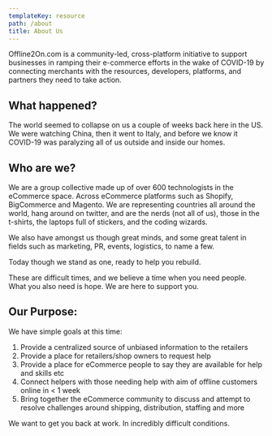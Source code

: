```yaml
---
templateKey: resource
path: /about
title: About Us
---
```

Offline2On.com is a community-led, cross-platform initiative to support businesses in ramping their e-commerce efforts in the wake of COVID-19 by connecting merchants with the resources, developers, platforms, and partners they need to take action.

## What happened?
The world seemed to collapse on us a couple of weeks back here in the US. We were watching China, then it went to Italy, and before we know it COVID-19 was paralyzing all of us outside and inside our homes.

## Who are we?
We are a group collective made up of over 600 technologists in the eCommerce space. Across eCommerce platforms such as Shopify, BigCommerce and Magento. We are representing countries all around the world, hang around on twitter, and are the nerds (not all of us), those in the t-shirts, the laptops full of stickers, and the coding wizards.  

We also have amongst us though great minds, and some great talent in fields such as marketing, PR, events, logistics, to name a few.

Today though we stand as one, ready to help you rebuild.

These are difficult times, and we believe a time when you need people. What you also need is hope. We are here to support you.

## Our Purpose:
We have simple goals at this time:
1. Provide a centralized source of unbiased information to the retailers
2. Provide a place for retailers/shop owners to request help
3. Provide a place for eCommerce people to say they are available for help and skills etc
4. Connect helpers with those needing help with aim of offline customers online in < 1 week
5. Bring together the eCommerce community to discuss and attempt to resolve challenges around shipping, distribution, staffing and more

We want to get you back at work. In incredibly difficult conditions.